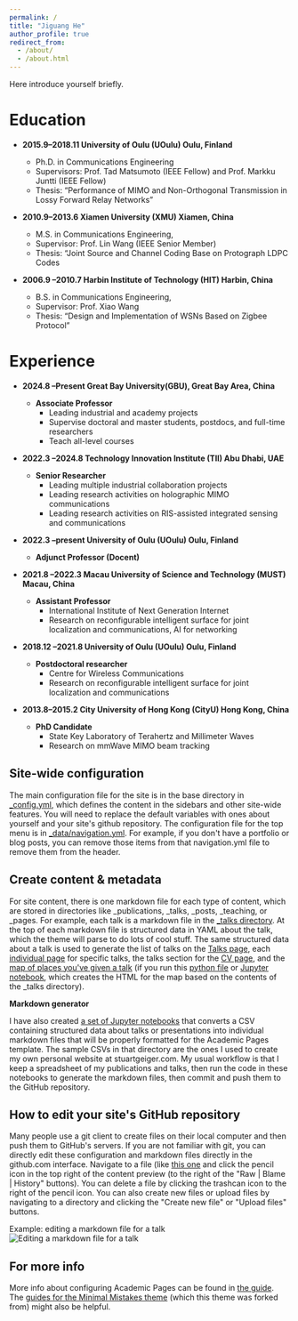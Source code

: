 ```yaml
---
permalink: /
title: "Jiguang He"
author_profile: true
redirect_from: 
  - /about/
  - /about.html
---
```


Here introduce yourself briefly.

Education
======
* **2015.9–2018.11  University of Oulu (UOulu) Oulu, Finland**
  * Ph.D. in Communications Engineering
  * Supervisors: Prof. Tad Matsumoto (IEEE Fellow) and Prof. Markku Juntti (IEEE Fellow) 
  * Thesis: “Performance of MIMO and Non-Orthogonal Transmission in Lossy Forward Relay Networks”

* **2010.9–2013.6  Xiamen University (XMU) Xiamen, China**
  * M.S. in Communications Engineering,
  * Supervisor: Prof. Lin Wang (IEEE Senior Member) 
  * Thesis: “Joint Source and Channel Coding Base on Protograph LDPC Codes

* **2006.9 –2010.7  Harbin Institute of Technology (HIT) Harbin, China**
  * B.S. in Communications Engineering,
  * Supervisor: Prof. Xiao Wang 
  * Thesis: “Design and Implementation of WSNs Based on Zigbee Protocol”

Experience
======
* **2024.8 –Present  Great Bay University(GBU), Great Bay Area, China**
  * **Associate Professor**
    * Leading industrial and academy projects
    * Supervise doctoral and master students, postdocs, and full-time researchers
    * Teach all-level courses

* **2022.3 –2024.8  Technology Innovation Institute (TII) Abu Dhabi, UAE**
  * **Senior Researcher** 
    * Leading multiple industrial collaboration projects
    * Leading research activities on holographic MIMO communications
    * Leading research activities on RIS-assisted integrated sensing and communications

* **2022.3 –present  University of Oulu (UOulu) Oulu, Finland**
  * **Adjunct Professor (Docent)** 

* **2021.8 –2022.3  Macau University of Science and Technology (MUST) Macau, China**
  * **Assistant Professor** 
    * International Institute of Next Generation Internet
    * Research on reconfigurable intelligent surface for joint localization and communications, AI for networking

* **2018.12 –2021.8  University of Oulu (UOulu) Oulu, Finland**
  * **Postdoctoral researcher** 
    * Centre for Wireless Communications
    * Research on reconfigurable intelligent surface for joint localization and communications

* **2013.8–2015.2  City University of Hong Kong (CityU) Hong Kong, China**
  * **PhD Candidate**
    * State Key Laboratory of Terahertz and Millimeter Waves
    * Research on mmWave MIMO beam tracking

Site-wide configuration
------
The main configuration file for the site is in the base directory in [_config.yml](https://github.com/academicpages/academicpages.github.io/blob/master/_config.yml), which defines the content in the sidebars and other site-wide features. You will need to replace the default variables with ones about yourself and your site's github repository. The configuration file for the top menu is in [_data/navigation.yml](https://github.com/academicpages/academicpages.github.io/blob/master/_data/navigation.yml). For example, if you don't have a portfolio or blog posts, you can remove those items from that navigation.yml file to remove them from the header. 

Create content & metadata
------
For site content, there is one markdown file for each type of content, which are stored in directories like _publications, _talks, _posts, _teaching, or _pages. For example, each talk is a markdown file in the [_talks directory](https://github.com/academicpages/academicpages.github.io/tree/master/_talks). At the top of each markdown file is structured data in YAML about the talk, which the theme will parse to do lots of cool stuff. The same structured data about a talk is used to generate the list of talks on the [Talks page](https://academicpages.github.io/talks), each [individual page](https://academicpages.github.io/talks/2012-03-01-talk-1) for specific talks, the talks section for the [CV page](https://academicpages.github.io/cv), and the [map of places you've given a talk](https://academicpages.github.io/talkmap.html) (if you run this [python file](https://github.com/academicpages/academicpages.github.io/blob/master/talkmap.py) or [Jupyter notebook](https://github.com/academicpages/academicpages.github.io/blob/master/talkmap.ipynb), which creates the HTML for the map based on the contents of the _talks directory).

**Markdown generator**

I have also created [a set of Jupyter notebooks](https://github.com/academicpages/academicpages.github.io/tree/master/markdown_generator
) that converts a CSV containing structured data about talks or presentations into individual markdown files that will be properly formatted for the Academic Pages template. The sample CSVs in that directory are the ones I used to create my own personal website at stuartgeiger.com. My usual workflow is that I keep a spreadsheet of my publications and talks, then run the code in these notebooks to generate the markdown files, then commit and push them to the GitHub repository.

How to edit your site's GitHub repository
------
Many people use a git client to create files on their local computer and then push them to GitHub's servers. If you are not familiar with git, you can directly edit these configuration and markdown files directly in the github.com interface. Navigate to a file (like [this one](https://github.com/academicpages/academicpages.github.io/blob/master/_talks/2012-03-01-talk-1.md) and click the pencil icon in the top right of the content preview (to the right of the "Raw | Blame | History" buttons). You can delete a file by clicking the trashcan icon to the right of the pencil icon. You can also create new files or upload files by navigating to a directory and clicking the "Create new file" or "Upload files" buttons. 

Example: editing a markdown file for a talk
![Editing a markdown file for a talk](/images/editing-talk.png)

For more info
------
More info about configuring Academic Pages can be found in [the guide](https://academicpages.github.io/markdown/). The [guides for the Minimal Mistakes theme](https://mmistakes.github.io/minimal-mistakes/docs/configuration/) (which this theme was forked from) might also be helpful.
